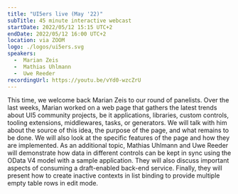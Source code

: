 ```yaml
---
title: "UI5ers live (May '22)"
subTitle: 45 minute interactive webcast
startDate: 2022/05/12 15:15 UTC+2
endDate: 2022/05/12 16:00 UTC+2
location: via ZOOM
logo: ./logos/ui5ers.svg
speakers:
  -  Marian Zeis
  -  Mathias Uhlmann
  -  Uwe Reeder
recordingUrl: https://youtu.be/vYd0-wzcZrU
---
```

This time, we welcome back Marian Zeis to our round of panelists. Over the last weeks, Marian worked on a web page that gathers the latest trends about UI5 community projects, be it applications, libraries, custom controls, tooling extensions, middlewares, tasks, or generators. We will talk with him about the source of this idea, the purpose of the page, and what remains to be done. We will also look at the specific features of the page and how they are implemented.
As an additional topic, Mathias Uhlmann and Uwe Reeder will demonstrate how data in different controls can be kept in sync using the OData V4 model with a sample application. They will also discuss important aspects of consuming a draft-enabled back-end service. Finally, they will present how to create inactive contexts in list binding to provide multiple empty table rows in edit mode.
